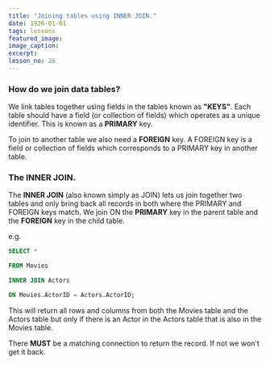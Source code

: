 ```yaml
---
title: "Joining tables using INNER JOIN."
date: 1926-01-01
tags: lessons
featured_image: 
image_caption: 
excerpt: 
lesson_no: 26
---
```

### How do we join data tables?

We link tables together using fields in the tables known as **"KEYS"**. Each table should have a field (or collection of fields) which operates as a unique identifier. This is known as a **PRIMARY** key.

To join to another table we also need a **FOREIGN** key. A FOREIGN key is a field or collection of fields which corresponds to a PRIMARY key in another table.

### The INNER JOIN.

The **INNER JOIN** (also known simply as JOIN) lets us join together two tables and only bring back all records in both where the PRIMARY and FOREIGN keys match. We join ON the **PRIMARY** key in the parent table and the **FOREIGN** key in the child table.

e.g.

```sql
SELECT *

FROM Movies 

INNER JOIN Actors 

ON Movies.ActorID = Actors.ActorID;
```

This will return all rows and columns from both the Movies table and the Actors table but only if there is an Actor in the Actors table that is also in the Movies table.

There **MUST** be a matching connection to return the record. If not we won't get it back.